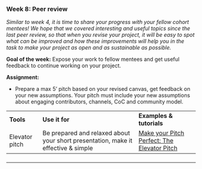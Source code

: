 
### **Week 8: Peer review**

_Similar to week 4, it is time to share your progress with your fellow cohort mentees! We hope that we covered interesting and useful topics since the last peer review, so that when you revise your project, it will be easy to spot what can be improved and how these improvements will help you in the task to make your project as open and as sustainable as possible._

**Goal of the week:** Expose your work to fellow mentees and get useful feedback to continue working on your project.

**Assignment:**



*   Prepare a max 5’ pitch based on your revised canvas, get feedback on your new assumptions. Your pitch must include your new assumptions about engaging contributors, channels, CoC and community model.

<table>
  <tr>
   <td>
<strong>Tools</strong>
   </td>
   <td><strong>Use it for</strong>
   </td>
   <td><strong>Examples & tutorials</strong>
   </td>
  </tr>
  <tr>
   <td>Elevator pitch
   </td>
   <td>Be prepared and relaxed about your short presentation, make it effective & simple
   </td>
   <td><a href="https://www.youtube.com/watch?v=bZTWx2bftaw&t=23s">Make your Pitch Perfect: The Elevator Pitch</a>
   </td>
  </tr>
</table>



###

---
